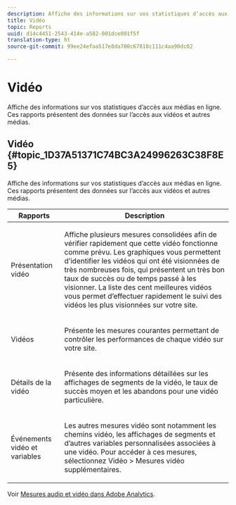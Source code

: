```yaml
---
description: Affiche des informations sur vos statistiques d’accès aux médias en ligne. Ces rapports présentent des données sur l’accès aux vidéos et autres médias.
title: Vidéo
topic: Reports
uuid: d14c4451-2543-414e-a582-001dce001f5f
translation-type: ht
source-git-commit: 99ee24efaa517e8da700c67818c111c4aa90dc02

---
```



# Vidéo

Affiche des informations sur vos statistiques d’accès aux médias en ligne. Ces rapports présentent des données sur l’accès aux vidéos et autres médias.

## Vidéo {#topic_1D37A51371C74BC3A24996263C38F8E5}

Affiche des informations sur vos statistiques d’accès aux médias en ligne. Ces rapports présentent des données sur l’accès aux vidéos et autres médias.

<table id="table_A032C55365C34F808764965ADF62F81F"> 
 <thead> 
  <tr> 
   <th colname="col1" class="entry"> Rapports </th> 
   <th colname="col2" class="entry"> Description </th> 
  </tr> 
 </thead>
 <tbody> 
  <tr> 
   <td colname="col1"> Présentation vidéo </td> 
   <td colname="col2"> <p> Affiche plusieurs mesures consolidées afin de vérifier rapidement que cette vidéo fonctionne comme prévu. Les graphiques vous permettent d’identifier les vidéos qui ont été visionnées de très nombreuses fois, qui présentent un très bon taux de succès ou de temps passé à les visionner. La liste des cent meilleures vidéos vous permet d’effectuer rapidement le suivi des vidéos les plus visionnées sur votre site. </p> </td> 
  </tr> 
  <tr> 
   <td colname="col1"> Vidéos </td> 
   <td colname="col2"> <p> Présente les mesures courantes permettant de contrôler les performances de chaque vidéo sur votre site. </p> </td> 
  </tr> 
  <tr> 
   <td colname="col1"> Détails de la vidéo </td> 
   <td colname="col2"> <p> Présente des informations détaillées sur les affichages de segments de la vidéo, le taux de succès moyen et les abandons pour une vidéo particulière. </p> </td> 
  </tr> 
  <tr> 
   <td colname="col1"> Événements vidéo et variables </td> 
   <td colname="col2"> <p> Les autres mesures vidéo sont notamment les chemins vidéo, les affichages de segments et d’autres variables personnalisées associées à une vidéo. Pour accéder à ces mesures, sélectionnez <span class="uicontrol">Vidéo</span> &gt; <span class="uicontrol">Mesures vidéo supplémentaires</span>. </p> </td> 
  </tr> 
 </tbody> 
</table>

Voir [Mesures audio et vidéo dans Adobe Analytics](https://marketing.adobe.com/resources/help/fr_FR/sc/appmeasurement/hbvideo/).
